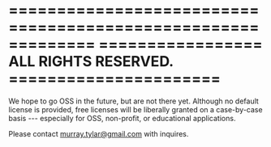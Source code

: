 =============================================================
================= ALL RIGHTS RESERVED. ======================
=============================================================

We hope to go OSS in the future, but are not there yet. 
Although no default license is provided, free licenses 
will be liberally granted on a case-by-case basis ---
especially for OSS, non-profit, or educational applications.

Please contact murray.tylar@gmail.com with inquires. 